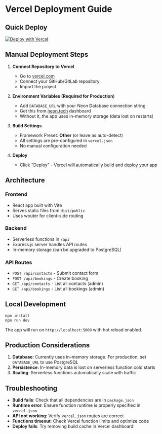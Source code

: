 # Vercel Deployment Guide

## Quick Deploy

[![Deploy with Vercel](https://vercel.com/button)](https://vercel.com/new/clone?repository-url=https://github.com/your-username/your-repo)

## Manual Deployment Steps

1. **Connect Repository to Vercel**
   - Go to [vercel.com](https://vercel.com)
   - Connect your GitHub/GitLab repository
   - Import the project

2. **Environment Variables (Required for Production)**
   - Add `DATABASE_URL` with your Neon Database connection string
   - Get this from [neon.tech](https://neon.tech) dashboard
   - Without it, the app uses in-memory storage (data lost on restarts)

3. **Build Settings**
   - Framework Preset: **Other** (or leave as auto-detect)
   - All settings are pre-configured in `vercel.json`
   - No manual configuration needed

4. **Deploy**
   - Click "Deploy" - Vercel will automatically build and deploy your app

## Architecture

### Frontend
- React app built with Vite
- Serves static files from `dist/public`
- Uses wouter for client-side routing

### Backend
- Serverless functions in `/api`
- Express.js server handles API routes
- In-memory storage (can be upgraded to PostgreSQL)

### API Routes
- `POST /api/contacts` - Submit contact form
- `POST /api/bookings` - Create booking
- `GET /api/contacts` - List all contacts (admin)
- `GET /api/bookings` - List all bookings (admin)

## Local Development

```bash
npm install
npm run dev
```

The app will run on `http://localhost:5000` with hot reload enabled.

## Production Considerations

1. **Database**: Currently uses in-memory storage. For production, set `DATABASE_URL` to use PostgreSQL
2. **Persistence**: In-memory data is lost on serverless function cold starts
3. **Scaling**: Serverless functions automatically scale with traffic

## Troubleshooting

- **Build fails**: Check that all dependencies are in `package.json`
- **Runtime error**: Ensure function runtime is properly specified in `vercel.json`
- **API not working**: Verify `vercel.json` routes are correct
- **Functions timeout**: Check Vercel function limits and optimize code
- **Deploy fails**: Try removing build cache in Vercel dashboard